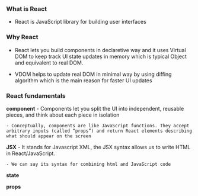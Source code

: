 ###  What is React 
  - React is JavaScript library for building user interfaces 

### Why React 
  - React lets you build components in declaretive way and it uses Virtual DOM to keep track UI state updates in memory which is typical Object and equivalent to real DOM.

  - VDOM helps to update real DOM in minimal way by using diffing algorithm which is the main reason for faster UI updates  

### React fundamentals 
  
  **component**
    - Components let you split the UI into independent, reusable pieces, and think about each piece in isolation

    - Conceptually, components are like JavaScript functions. They accept arbitrary inputs (called “props”) and return React elements describing what should appear on the screen

  **JSX**
    - It stands for Javascript XML, the JSX syntax allows us to write HTML in React/JavaScript.

    - We can say its syntax for combining html and JavaScript code 

  **state**

  **props**







